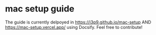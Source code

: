 # mac setup guide

The guide is currently delpoyed in https://i3p9.github.io/mac-setup AND https://mac-setup.vercel.app/ using Docsify. Feel free to contribute!
